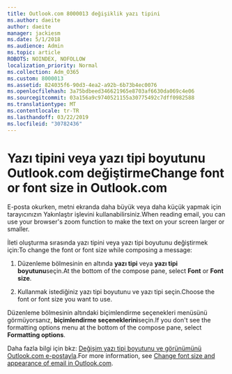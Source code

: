 ```yaml
---
title: Outlook.com 8000013 değişiklik yazı tipini
ms.author: daeite
author: daeite
manager: jackiesm
ms.date: 5/1/2018
ms.audience: Admin
ms.topic: article
ROBOTS: NOINDEX, NOFOLLOW
localization_priority: Normal
ms.collection: Adm_O365
ms.custom: 8000013
ms.assetid: 824035f6-90d3-4ea2-a92b-6b73b4ec0076
ms.openlocfilehash: 3a75bdbeed346621965e8703af6630da069c4e06
ms.sourcegitcommit: 03a156a9c9740521155a30775492c7dff0982588
ms.translationtype: MT
ms.contentlocale: tr-TR
ms.lasthandoff: 03/22/2019
ms.locfileid: "30782436"
---
```

# <a name="change-font-or-font-size-in-outlookcom"></a><span data-ttu-id="f78b7-102">Yazı tipini veya yazı tipi boyutunu Outlook.com değiştirme</span><span class="sxs-lookup"><span data-stu-id="f78b7-102">Change font or font size in Outlook.com</span></span>

<span data-ttu-id="f78b7-103">E-posta okurken, metni ekranda daha büyük veya daha küçük yapmak için tarayıcınızın Yakınlaştır işlevini kullanabilirsiniz.</span><span class="sxs-lookup"><span data-stu-id="f78b7-103">When reading email, you can use your browser's zoom function to make the text on your screen larger or smaller.</span></span>
  
<span data-ttu-id="f78b7-104">İleti oluşturma sırasında yazı tipini veya yazı tipi boyutunu değiştirmek için:</span><span class="sxs-lookup"><span data-stu-id="f78b7-104">To change the font or font size while composing a message:</span></span>
  
1. <span data-ttu-id="f78b7-105">Düzenleme bölmesinin en altında **yazı tipi** veya **yazı tipi boyutunu**seçin.</span><span class="sxs-lookup"><span data-stu-id="f78b7-105">At the bottom of the compose pane, select **Font** or **Font size**.</span></span>
    
2. <span data-ttu-id="f78b7-106">Kullanmak istediğiniz yazı tipi boyutunu ve yazı tipi seçin.</span><span class="sxs-lookup"><span data-stu-id="f78b7-106">Choose the font or font size you want to use.</span></span>
    
<span data-ttu-id="f78b7-107">Düzenleme bölmesinin altındaki biçimlendirme seçenekleri menüsünü görmüyorsanız, **biçimlendirme seçeneklerini**seçin.</span><span class="sxs-lookup"><span data-stu-id="f78b7-107">If you don't see the formatting options menu at the bottom of the compose pane, select **Formatting options**.</span></span>
  
<span data-ttu-id="f78b7-108">Daha fazla bilgi için bkz: [Değişim yazı tipi boyutunu ve görünümünü Outlook.com e-postayla](https://go.microsoft.com/fwlink/p/?linkid=873130).</span><span class="sxs-lookup"><span data-stu-id="f78b7-108">For more information, see [Change font size and appearance of email in Outlook.com](https://go.microsoft.com/fwlink/p/?linkid=873130).</span></span>
  

